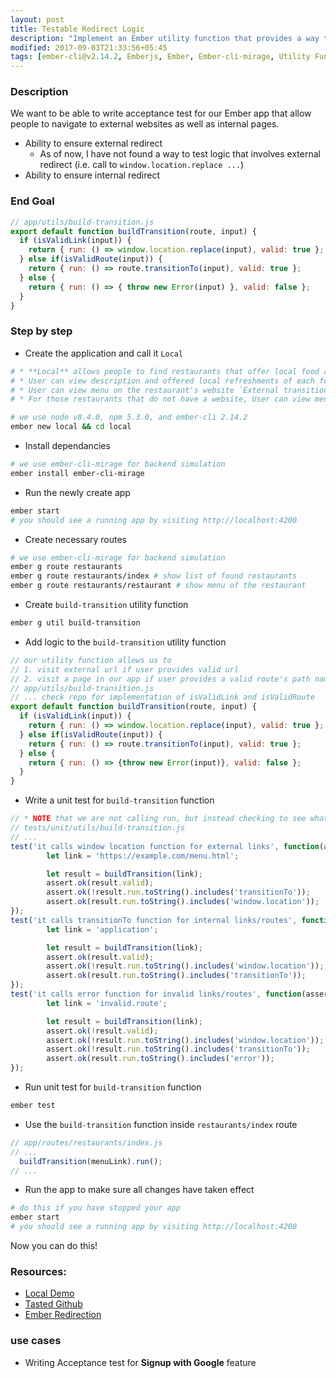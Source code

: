 ```yaml
---
layout: post
title: Testable Redirect Logic
description: "Implement an Ember utility function that provides a way to make internal or external transition"
modified: 2017-09-03T21:33:56+05:45
tags: [ember-cli@v2.14.2, Emberjs, Ember, Ember-cli-mirage, Utility Function, utils, Testing, Redirect, External Urls, Absolute Urls ]
---
```


### Description
We want to be able to write acceptance test for our Ember app that allow people to navigate to external websites as well as internal pages.
* Ability to ensure external redirect
  * As of now, I have not found a way to test logic that involves external redirect (i.e. call to `window.location.replace ...`)
* Ability to ensure internal redirect

### End Goal

```javascript
// app/utils/build-transition.js
export default function buildTransition(route, input) {
  if (isValidLink(input)) {
    return { run: () => window.location.replace(input), valid: true };
  } else if(isValidRoute(input)) {
    return { run: () => route.transitionTo(input), valid: true };
  } else {
    return { run: () => { throw new Error(input) }, valid: false };
  }
}
```

### Step by step

* Create the application and call it `Local`

```sh
# * **Local** allows people to find restaurants that offer local food and drinks(ex: yak or rice wine in Nepal)
# * User can view description and offered local refreshments of each found restaurant.
# * User can view menu on the restaurant's website `External transition`
# * For those restaurants that do not have a website, User can view menu on restaurant's page `Internal transition`

# we use node v8.4.0, npm 5.3.0, and ember-cli 2.14.2
ember new local && cd local
```

* Install dependancies

```sh
# we use ember-cli-mirage for backend simulation
ember install ember-cli-mirage
```

* Run the newly create app

```sh
ember start
# you should see a running app by visiting http://localhost:4200
```

* Create necessary routes

```sh
# we use ember-cli-mirage for backend simulation
ember g route restaurants
ember g route restaurants/index # show list of found restaurants
ember g route restaurants/restaurant # show menu of the restaurant
```

* Create `build-transition` utility function

```sh
ember g util build-transition
```

* Add logic to the `build-transition` utility function

```javascript
// our utility function allows us to
// 1. visit external url if user provides valid url
// 2. visit a page in our app if user provides a valid route's path name
// app/utils/build-transition.js
// ... check repo for implementation of isValidLink and isValidRoute
export default function buildTransition(route, input) {
  if (isValidLink(input)) {
    return { run: () => window.location.replace(input), valid: true };
  } else if(isValidRoute(input)) {
    return { run: () => route.transitionTo(input), valid: true };
  } else {
    return { run: () => {throw new Error(input)}, valid: false };
  }
}
```

* Write a unit test for `build-transition` function

```javascript
// * NOTE that we are not calling run, but instead checking to see what would get executed if we call it.
// tests/unit/utils/build-transition.js
// ...
test('it calls window location function for external links', function(assert) {
        let link = 'https://example.com/menu.html';

        let result = buildTransition(link);
        assert.ok(result.valid);
        assert.ok(!result.run.toString().includes('transitionTo'));
        assert.ok(result.run.toString().includes('window.location'));
});
test('it calls transitionTo function for internal links/routes', function(assert) {
        let link = 'application';  

        let result = buildTransition(link);
        assert.ok(result.valid);
        assert.ok(!result.run.toString().includes('window.location'));
        assert.ok(result.run.toString().includes('transitionTo'));
});
test('it calls error function for invalid links/routes', function(assert) {
        let link = 'invalid.route';

        let result = buildTransition(link);
        assert.ok(!result.valid);
        assert.ok(!result.run.toString().includes('window.location'));
        assert.ok(!result.run.toString().includes('transitionTo'));
        assert.ok(result.run.toString().includes('error'));
});
```

* Run unit test for `build-transition` function

```sh
ember test
```

* Use the `build-transition` function inside `restaurants/index` route

```javascript
// app/routes/restaurants/index.js
// ...
  buildTransition(menuLink).run();
// ...
```

* Run the app to make sure all changes have taken effect

```sh
# do this if you have stopped your app
ember start
# you should see a running app by visiting http://localhost:4200
```

Now you can do this!

### Resources:
* [Local Demo](https://marcellin.me/apps/local/)
* [Tasted Github](https://github.com/marcellin-me/local)
* [Ember Redirection](https://guides.emberjs.com/v2.14.0/routing/redirection/)

### use cases

* Writing Acceptance test for **Signup with Google** feature

<!-- {% gist mmistakes/6589546 %} -->
